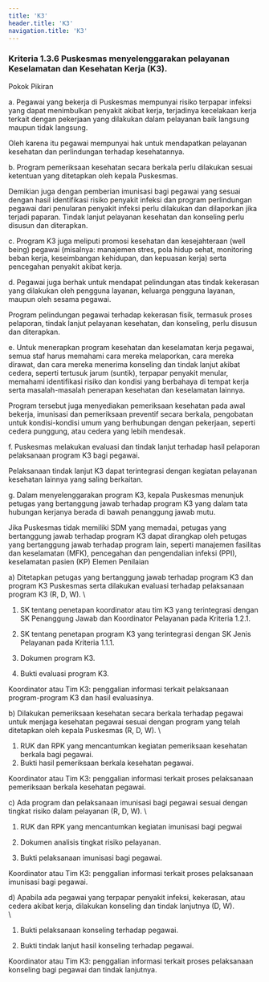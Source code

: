 ```yaml
---
title: 'K3'
header.title: 'K3'
navigation.title: 'K3'
---
```



### Kriteria 1.3.6 Puskesmas menyelenggarakan pelayanan Keselamatan dan Kesehatan Kerja (K3). 



Pokok Pikiran 

a. Pegawai yang bekerja di Puskesmas mempunyai risiko terpapar infeksi yang dapat menimbulkan penyakit akibat kerja, terjadinya kecelakaan kerja terkait  dengan pekerjaan yang dilakukan dalam pelayanan baik langsung maupun tidak langsung.  

Oleh  karena itu pegawai mempunyai hak untuk mendapatkan pelayanan kesehatan dan perlindungan terhadap kesehatannya. 

b. Program pemeriksaan kesehatan secara berkala perlu dilakukan sesuai ketentuan yang ditetapkan oleh kepala Puskesmas. 

Demikian juga dengan pemberian imunisasi bagi pegawai yang sesuai dengan hasil identifikasi risiko penyakit infeksi dan program perlindungan pegawai dari penularan penyakit infeksi perlu dilakukan dan dilaporkan jika terjadi paparan. Tindak lanjut pelayanan kesehatan dan konseling  perlu disusun dan diterapkan. 

c. Program K3 juga meliputi promosi kesehatan dan kesejahteraan (well being) pegawai (misalnya: manajemen stres, pola hidup sehat, monitoring beban kerja, keseimbangan kehidupan, dan kepuasan kerja) serta pencegahan penyakit akibat kerja. 

d. Pegawai juga berhak untuk mendapat  pelindungan atas tindak kekerasan yang dilakukan oleh pengguna layanan, keluarga pengguna layanan, maupun oleh sesama pegawai. 

Program pelindungan pegawai terhadap kekerasan fisik, termasuk proses pelaporan, tindak lanjut pelayanan kesehatan, dan konseling, perlu disusun dan diterapkan. 

e. Untuk menerapkan program kesehatan dan keselamatan kerja pegawai, semua staf harus memahami cara mereka melaporkan, cara mereka dirawat, dan cara mereka menerima konseling dan tindak lanjut akibat cedera, seperti tertusuk jarum (suntik), terpapar penyakit menular, memahami identifikasi risiko dan kondisi yang berbahaya di tempat kerja serta masalah-masalah penerapan kesehatan dan keselamatan lainnya. 

Program tersebut juga menyediakan pemeriksaan kesehatan pada awal bekerja, imunisasi dan pemeriksaan preventif secara berkala, pengobatan untuk kondisi-kondisi  umum yang berhubungan dengan pekerjaan, seperti cedera punggung, atau cedera yang lebih mendesak. 

f. Puskesmas melakukan evaluasi dan tindak lanjut terhadap hasil pelaporan pelaksanaan program K3 bagi pegawai. 

Pelaksanaan tindak lanjut K3 dapat terintegrasi dengan kegiatan pelayanan kesehatan lainnya yang saling berkaitan. 


g. Dalam menyelenggarakan program K3, kepala Puskesmas menunjuk petugas yang  bertanggung  jawab terhadap program K3 yang dalam tata  hubungan kerjanya berada di bawah penanggung jawab mutu. 

Jika Puskesmas tidak memiliki SDM yang memadai, petugas yang bertanggung jawab terhadap program K3 dapat dirangkap oleh petugas yang bertanggung jawab terhadap program lain, seperti manajemen fasilitas dan keselamatan (MFK), pencegahan dan pengendalian infeksi (PPI), keselamatan pasien (KP) 
Elemen Penilaian 




 a) Ditetapkan petugas yang bertanggung jawab terhadap program K3 dan program K3 Puskesmas serta dilakukan evaluasi terhadap pelaksanaan program K3 (R, D, W).  \




1. SK tentang penetapan koordinator atau tim K3 yang terintegrasi dengan SK Penanggung 
Jawab dan Koordinator Pelayanan pada Kriteria 1.2.1. 

2. SK tentang penetapan program K3 yang terintegrasi dengan SK Jenis 
Pelayanan pada Kriteria 1.1.1. 
1. Dokumen program K3. 
2. Bukti evaluasi program K3. 
 
Koordinator atau Tim K3: penggalian informasi terkait pelaksanaan program-program K3 dan hasil evaluasinya. 
 




 b) Dilakukan pemeriksaan kesehatan secara berkala terhadap pegawai untuk menjaga kesehatan pegawai sesuai dengan program yang telah ditetapkan oleh kepala Puskesmas (R, D, W).  \




1. RUK dan RPK yang mencantumkan kegiatan pemeriksaan kesehatan berkala bagi pegawai. 
1. Bukti hasil pemeriksaan berkala kesehatan pegawai. 
 
Koordinator atau Tim K3: penggalian informasi terkait proses pelaksanaan pemeriksaan berkala kesehatan pegawai. 
 




 c) Ada program dan pelaksanaan imunisasi bagi pegawai sesuai dengan tingkat risiko dalam pelayanan (R, D, W).  \




1. RUK dan RPK yang mencantumkan 
kegiatan imunisasi bagi pegwai 
1. Dokumen analisis tingkat risiko pelayanan. 

2. Bukti pelaksanaan imunisasi bagi pegawai. 
 
Koordinator atau Tim K3: penggalian informasi terkait proses pelaksanaan imunisasi bagi pegawai. 
 




 d) Apabila ada pegawai yang terpapar penyakit infeksi, kekerasan, atau cedera akibat kerja, dilakukan konseling dan tindak lanjutnya (D, W).  \
  \




1. Bukti pelaksanaan konseling terhadap pegawai. 

2. Bukti tindak lanjut hasil konseling terhadap pegawai. 
 
Koordinator atau Tim K3: penggalian informasi terkait proses pelaksanaan konseling bagi pegawai dan tindak lanjutnya. 
 





